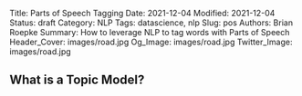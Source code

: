Title: Parts of Speech Tagging
Date: 2021-12-04
Modified: 2021-12-04
Status: draft
Category: NLP
Tags: datascience, nlp
Slug: pos
Authors: Brian Roepke
Summary: How to leverage NLP to tag words with Parts of Speech
Header_Cover: images/road.jpg
Og_Image: images/road.jpg
Twitter_Image: images/road.jpg

## What is a Topic Model?

